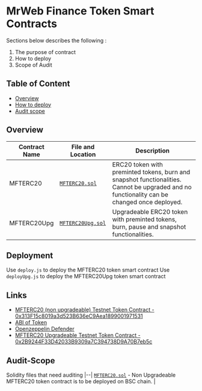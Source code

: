 # MrWeb Finance Token Smart Contracts

Sections below describes the following : 
1) The purpose of contract
2) How to deploy
3) Scope of Audit

## Table of Content

- [Overview](#overview)
- [How to deploy](#deployment)
- [Audit scope](#audit-scope)

## Overview

| Contract Name | File and Location | Description |
|--|--| --|
|MFTERC20| [`MFTERC20.sol`](./contracts/MFTERC20.sol) | ERC20 token with preminted tokens, burn and snapshot functionalities. Cannot be upgraded and no functionality can be changed once deployed.|
|MFTERC20Upg| [`MFTERC20Upg.sol`](./contracts/MFTERC20Upg.sol) | Upgradeable ERC20 token with preminted tokens, burn, pause and snapshot functionalities. |

## Deployment

Use `deploy.js` to deploy the MFTERC20 token smart contract
Use `deployUpg.js` to deploy the MFTERC20Upg token smart contract

## Links

- [MFTERC20 (non upgradeable) Testnet Token Contract -  0x313F15c8019a3d523B636eC9Aea1899001971531 ](https://testnet.bscscan.com/address/0x313F15c8019a3d523B636eC9Aea1899001971531)
- [ABI of Token](./artifacts/contracts/MFTERC20.sol/MFTERC20.json)
- [Openzeppelin Defender](https://defender.openzeppelin.com/)
- [MFTERC20 Upgradeable Testnet Token Contract - 0x2B9244F33D42033B9309a7C394738D9A70B7eb5c](https://testnet.bscscan.com/address/0x2b9244f33d42033b9309a7c394738d9a70b7eb5c)

## Audit-Scope
Solidity files that need auditing
|--|
[`MFTERC20.sol`](./contracts/MFTERC20.sol) -  Non Upgradeable MFTERC20 token contract is to be deployed on BSC chain. |
